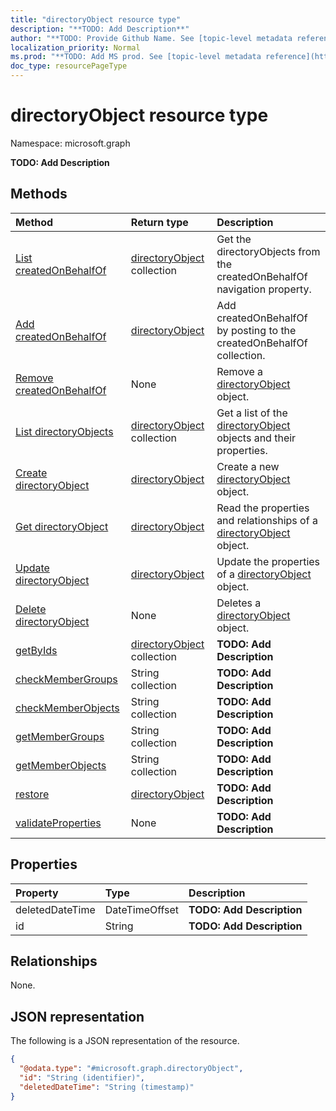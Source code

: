 ```yaml
---
title: "directoryObject resource type"
description: "**TODO: Add Description**"
author: "**TODO: Provide Github Name. See [topic-level metadata reference](https://msgo.azurewebsites.net/add/document/guidelines/metadata.html#topic-level-metadata)**"
localization_priority: Normal
ms.prod: "**TODO: Add MS prod. See [topic-level metadata reference](https://msgo.azurewebsites.net/add/document/guidelines/metadata.html#topic-level-metadata)**"
doc_type: resourcePageType
---
```


# directoryObject resource type


Namespace: microsoft.graph

**TODO: Add Description**

## Methods
|Method|Return type|Description|
|:---|:---|:---|
|[List createdOnBehalfOf](../api/application-list-createdonbehalfof.md)|[directoryObject](../resources/directoryobject.md) collection|Get the directoryObjects from the createdOnBehalfOf navigation property.|
|[Add createdOnBehalfOf](../api/application-post-createdonbehalfof.md)|[directoryObject](../resources/directoryobject.md)|Add createdOnBehalfOf by posting to the createdOnBehalfOf collection.|
|[Remove createdOnBehalfOf](../api/application-delete-createdonbehalfof.md)|None|Remove a [directoryObject](../resources/directoryobject.md) object.|
|[List directoryObjects](../api/directoryobject-list.md)|[directoryObject](../resources/directoryobject.md) collection|Get a list of the [directoryObject](../resources/directoryobject.md) objects and their properties.|
|[Create directoryObject](../api/directoryobject-post-directoryobjects.md)|[directoryObject](../resources/directoryobject.md)|Create a new [directoryObject](../resources/directoryobject.md) object.|
|[Get directoryObject](../api/directoryobject-get.md)|[directoryObject](../resources/directoryobject.md)|Read the properties and relationships of a [directoryObject](../resources/directoryobject.md) object.|
|[Update directoryObject](../api/directoryobject-update.md)|[directoryObject](../resources/directoryobject.md)|Update the properties of a [directoryObject](../resources/directoryobject.md) object.|
|[Delete directoryObject](../api/directoryobject-delete.md)|None|Deletes a [directoryObject](../resources/directoryobject.md) object.|
|[getByIds](../api/directoryobject-getbyids.md)|[directoryObject](../resources/directoryobject.md) collection|**TODO: Add Description**|
|[checkMemberGroups](../api/directoryobject-checkmembergroups.md)|String collection|**TODO: Add Description**|
|[checkMemberObjects](../api/directoryobject-checkmemberobjects.md)|String collection|**TODO: Add Description**|
|[getMemberGroups](../api/directoryobject-getmembergroups.md)|String collection|**TODO: Add Description**|
|[getMemberObjects](../api/directoryobject-getmemberobjects.md)|String collection|**TODO: Add Description**|
|[restore](../api/directoryobject-restore.md)|[directoryObject](../resources/directoryobject.md)|**TODO: Add Description**|
|[validateProperties](../api/directoryobject-validateproperties.md)|None|**TODO: Add Description**|

## Properties
|Property|Type|Description|
|:---|:---|:---|
|deletedDateTime|DateTimeOffset|**TODO: Add Description**|
|id|String|**TODO: Add Description**|

## Relationships
None.

## JSON representation
The following is a JSON representation of the resource.
<!-- {
  "blockType": "resource",
  "keyProperty": "id",
  "@odata.type": "microsoft.graph.directoryObject",
  "baseType": "",
  "openType": true
}
-->
``` json
{
  "@odata.type": "#microsoft.graph.directoryObject",
  "id": "String (identifier)",
  "deletedDateTime": "String (timestamp)"
}
```

